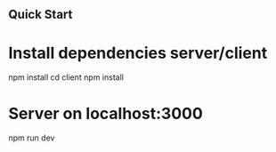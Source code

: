 
## Quick Start

# Install dependencies server/client
npm install
cd client
npm install

# Server on localhost:3000
npm run dev
```
